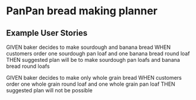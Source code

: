 # PanPan bread making planner

## Example User Stories
GIVEN baker decides to make sourdough and banana bread
WHEN customers order one sourdough pan loaf and one banana bread round loaf
THEN suggested plan will be to make sourdough pan loafs and banana bread round loafs

GIVEN baker decides to make only whole grain bread
WHEN customers order one whole grain round loaf and one whole grain pan loaf
THEN suggested plan will not be possible
